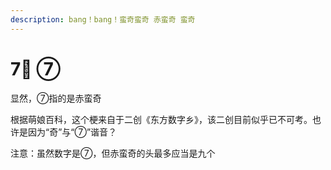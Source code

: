 ```yaml
---
description: bang！bang！蛮奇蛮奇 赤蛮奇 蛮奇
---
```


# 7⃣ ⑦

显然，⑦指的是赤蛮奇

根据萌娘百科，这个梗来自于二创《东方数字乡》，该二创目前似乎已不可考。也许是因为“奇”与“⑦”谐音？

注意：虽然数字是⑦，但赤蛮奇的头最多应当是九个

